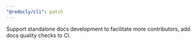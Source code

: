 ```yaml
---
"@redocly/cli": patch
---
```


Support standalone docs development to facilitate more contributors, add docs quality checks to CI.
